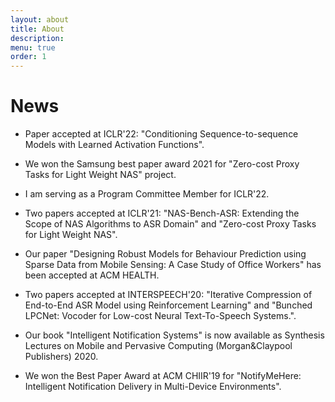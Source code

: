 ```yaml
---
layout: about
title: About
description: 
menu: true
order: 1
---
```



# News 

* Paper accepted at ICLR'22: "Conditioning Sequence-to-sequence Models with Learned Activation Functions".

* We won the Samsung best paper award 2021 for "Zero-cost Proxy Tasks for Light Weight NAS" project.

* I am serving as a Program Committee Member for ICLR'22. 

* Two papers accepted at ICLR'21: "NAS-Bench-ASR: Extending the Scope of NAS Algorithms to ASR Domain" and "Zero-cost Proxy Tasks for Light Weight NAS".

* Our paper "Designing Robust Models for Behaviour Prediction using Sparse Data from Mobile Sensing: A Case Study of Office Workers" has been accepted at ACM HEALTH.

* Two papers accepted at INTERSPEECH'20: "Iterative Compression of End-to-End ASR Model using Reinforcement Learning" and "Bunched LPCNet: Vocoder for Low-cost Neural Text-To-Speech Systems.".

* Our book "Intelligent Notification Systems" is now available as Synthesis Lectures on Mobile and Pervasive Computing (Morgan&Claypool Publishers) 2020.

* We won the Best Paper Award at ACM CHIIR'19 for "NotifyMeHere: Intelligent Notification Delivery in Multi-Device Environments".




